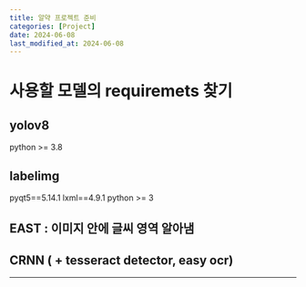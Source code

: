 ```yaml
---
title: 알약 프로젝트 준비
categories: [Project] 
date: 2024-06-08
last_modified_at: 2024-06-08
---
```


# 사용할 모델의 requiremets 찾기
## yolov8
python >= 3.8

## labelimg
pyqt5==5.14.1
lxml==4.9.1
python >= 3

## EAST : 이미지 안에 글씨 영역 알아냄


## CRNN ( + tesseract detector, easy ocr)


























---